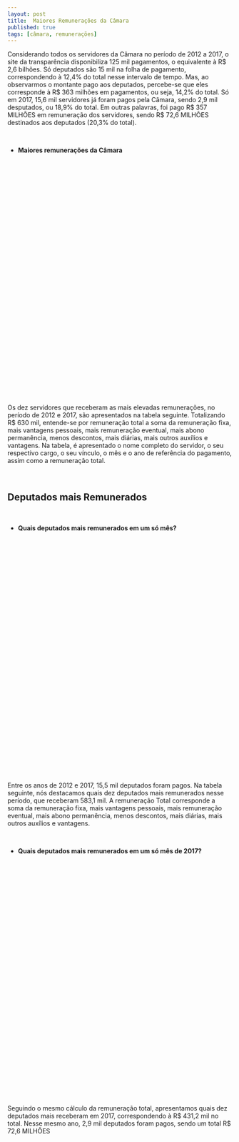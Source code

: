 ```yaml
---
layout: post
title:  Maiores Remunerações da Câmara
published: true
tags: [câmara, remunerações]
---
```







Considerando todos os servidores da Câmara no período de 2012 a 2017, o site da transparência disponibiliza 125 mil pagamentos, o equivalente à R$ 2,6 bilhões. Só deputados são 15 mil na folha de pagamento, correspondendo à 12,4% do total nesse intervalo de tempo. Mas, ao observarmos o montante pago aos deputados, percebe-se que eles corresponde à R$ 363 milhões em pagamentos, ou seja, 14,2% do total. Só em 2017, 15,6 mil servidores já foram pagos pela Câmara, sendo 2,9 mil desputados, ou 18,9% do total. Em outras palavras, foi pago R$ 357 MILHÕES em remuneração dos servidores, sendo R$ 72,6 MILHÕES destinados aos deputados (20,3% do total).

&nbsp;&nbsp;&nbsp;

* **Maiores remunerações da Câmara**

<!--html_preserve--><div id="htmlwidget-048ece0eeeb39d96e4a0" style="width:100%;height:500px;" class="highchart html-widget"></div>
<script type="application/json" data-for="htmlwidget-048ece0eeeb39d96e4a0">{"x":{"hc_opts":{"title":{"text":null},"yAxis":{"title":{"text":null}},"credits":{"enabled":false},"exporting":{"enabled":false},"plotOptions":{"series":{"turboThreshold":0},"treemap":{"layoutAlgorithm":"squarified"},"bubble":{"minSize":5,"maxSize":25}},"annotationsOptions":{"enabledButtons":false},"tooltip":{"delayForDisplay":10},"chart":{"type":"column"},"xAxis":{"categories":[" JOAO MARCOS FERREIRA CANTARINO"," GUILHERME CRUZ DE SOUZA COELHO"," CAJAR ONESIMO RIBEIRO NARDES"," CLEUZA PEREIRA DO NASCIMENTO"," JONES ALEXANDRE MARTINS"," NIVALDO FERREIRA DE ALBUQUERQUE NETO"," WADIH NEMER DAMOUS FILHO"," LUCIANO FRED BRAGA PENHA"," ADMAR GONZAGA NETO"," LUZIA MARIA FERREIRA"]},"series":[{"data":[96224.08,61393.44,61341.3,61237.03,61237.03,61237.03,59689.06,59657.28,55380.82,53023.17],"name":"Nome dos servidores"}]},"theme":{"chart":{"backgroundColor":"transparent"}},"conf_opts":{"global":{"Date":null,"VMLRadialGradientURL":"http =//code.highcharts.com/list(version)/gfx/vml-radial-gradient.png","canvasToolsURL":"http =//code.highcharts.com/list(version)/modules/canvas-tools.js","getTimezoneOffset":null,"timezoneOffset":0,"useUTC":true},"lang":{"contextButtonTitle":"Chart context menu","decimalPoint":".","downloadJPEG":"Download JPEG image","downloadPDF":"Download PDF document","downloadPNG":"Download PNG image","downloadSVG":"Download SVG vector image","drillUpText":"Back to {series.name}","invalidDate":null,"loading":"Loading...","months":["January","February","March","April","May","June","July","August","September","October","November","December"],"noData":"No data to display","numericSymbols":["k","M","G","T","P","E"],"printChart":"Print chart","resetZoom":"Reset zoom","resetZoomTitle":"Reset zoom level 1:1","shortMonths":["Jan","Feb","Mar","Apr","May","Jun","Jul","Aug","Sep","Oct","Nov","Dec"],"thousandsSep":" ","weekdays":["Sunday","Monday","Tuesday","Wednesday","Thursday","Friday","Saturday"]}},"type":"chart","fonts":[],"debug":false},"evals":[],"jsHooks":[]}</script><!--/html_preserve-->

&nbsp;&nbsp;

  Os dez servidores que receberam as mais elevadas remunerações, no período de 2012 e 2017, são apresentados na tabela seguinte. Totalizando R$ 630 mil, entende-se por remuneração total a soma da remuneração fixa, mais vantagens pessoais, mais remuneração eventual, mais abono permanência, menos descontos, mais diárias, mais outros auxílios e vantagens. Na tabela, é apresentado o nome completo do servidor, o seu respectivo cargo, o seu vínculo, o mês e o ano de referência do pagamento, assim como a remuneração total.

<!--html_preserve--><div id="htmlwidget-edf57f845d80c1864e15" style="width:100%;height:auto;" class="datatables html-widget"></div>
<script type="application/json" data-for="htmlwidget-edf57f845d80c1864e15">{"x":{"filter":"none","data":[[" JOAO MARCOS FERREIRA CANTARINO"," GUILHERME CRUZ DE SOUZA COELHO"," CAJAR ONESIMO RIBEIRO NARDES"," CLEUZA PEREIRA DO NASCIMENTO"," JONES ALEXANDRE MARTINS"," NIVALDO FERREIRA DE ALBUQUERQUE NETO"," WADIH NEMER DAMOUS FILHO"," LUCIANO FRED BRAGA PENHA"," ADMAR GONZAGA NETO"," LUZIA MARIA FERREIRA"],[" ANALISTA LEGISLATIVO"," DEPUTADO"," DEPUTADO"," DEPUTADO"," DEPUTADO"," DEPUTADO"," DEPUTADO"," DEPUTADO"," ANALISTA LEGISLATIVO"," DEPUTADO"],[" QUADRO EFETIVO"," PARLAMENTAR"," PARLAMENTAR"," PARLAMENTAR"," PARLAMENTAR"," PARLAMENTAR"," PARLAMENTAR"," PARLAMENTAR"," QUADRO EFETIVO"," PARLAMENTAR"],[5,6,6,6,6,6,6,5,3,5],[2017,2016,2016,2016,2016,2016,2015,2016,2014,2017],[96224.08,61393.44,61341.3,61237.03,61237.03,61237.03,59689.06,59657.28,55380.82,53023.17]],"container":"<table class=\"display\">\n  <thead>\n    <tr>\n      <th>Nome<\/th>\n      <th>Cargo<\/th>\n      <th>Vnculo<\/th>\n      <th>Mês<\/th>\n      <th>Ano<\/th>\n      <th>Remuneração Total (R$)<\/th>\n    <\/tr>\n  <\/thead>\n<\/table>","options":{"paging":false,"info":false,"searching":false,"columnDefs":[{"className":"dt-right","targets":[3,4,5]}],"order":[],"autoWidth":false,"orderClasses":false,"rowCallback":"function(row, data) {\nDTWidget.formatCurrency(this, row, data, 5, '', 2, 3, ',', ',', true);\n}"},"selection":{"mode":"multiple","selected":null,"target":"row"}},"evals":["options.rowCallback"],"jsHooks":[]}</script><!--/html_preserve-->



&nbsp;&nbsp;&nbsp;

## Deputados mais Remunerados


&nbsp;&nbsp;

* **Quais deputados mais remunerados em um só mês?**

<!--html_preserve--><div id="htmlwidget-37225e2f03414c2a30d6" style="width:100%;height:500px;" class="highchart html-widget"></div>
<script type="application/json" data-for="htmlwidget-37225e2f03414c2a30d6">{"x":{"hc_opts":{"title":{"text":null},"yAxis":{"title":{"text":null}},"credits":{"enabled":false},"exporting":{"enabled":false},"plotOptions":{"series":{"turboThreshold":0},"treemap":{"layoutAlgorithm":"squarified"},"bubble":{"minSize":5,"maxSize":25}},"annotationsOptions":{"enabledButtons":false},"tooltip":{"delayForDisplay":10},"chart":{"type":"column"},"xAxis":{"categories":[" GUILHERME CRUZ DE SOUZA COELHO"," CAJAR ONESIMO RIBEIRO NARDES"," CLEUZA PEREIRA DO NASCIMENTO"," JONES ALEXANDRE MARTINS"," NIVALDO FERREIRA DE ALBUQUERQUE NETO"," WADIH NEMER DAMOUS FILHO"," LUCIANO FRED BRAGA PENHA"," LUZIA MARIA FERREIRA"," MARIA LAURA MONTEZA DE SOUZA CARNEIRO"," AUREO LIDIO MOREIRA RIBEIRO"]},"series":[{"data":[61393.44,61341.3,61237.03,61237.03,61237.03,59689.06,59657.28,53023.17,52338.02,51942.98],"name":"Nome dos deputados"}]},"theme":{"chart":{"backgroundColor":"transparent"}},"conf_opts":{"global":{"Date":null,"VMLRadialGradientURL":"http =//code.highcharts.com/list(version)/gfx/vml-radial-gradient.png","canvasToolsURL":"http =//code.highcharts.com/list(version)/modules/canvas-tools.js","getTimezoneOffset":null,"timezoneOffset":0,"useUTC":true},"lang":{"contextButtonTitle":"Chart context menu","decimalPoint":".","downloadJPEG":"Download JPEG image","downloadPDF":"Download PDF document","downloadPNG":"Download PNG image","downloadSVG":"Download SVG vector image","drillUpText":"Back to {series.name}","invalidDate":null,"loading":"Loading...","months":["January","February","March","April","May","June","July","August","September","October","November","December"],"noData":"No data to display","numericSymbols":["k","M","G","T","P","E"],"printChart":"Print chart","resetZoom":"Reset zoom","resetZoomTitle":"Reset zoom level 1:1","shortMonths":["Jan","Feb","Mar","Apr","May","Jun","Jul","Aug","Sep","Oct","Nov","Dec"],"thousandsSep":" ","weekdays":["Sunday","Monday","Tuesday","Wednesday","Thursday","Friday","Saturday"]}},"type":"chart","fonts":[],"debug":false},"evals":[],"jsHooks":[]}</script><!--/html_preserve-->

&nbsp;&nbsp;

  Entre os anos de 2012 e 2017, 15,5 mil deputados foram pagos. Na tabela seguinte, nós destacamos quais dez deputados mais remunerados nesse período, que receberam 583,1 mil. A remuneração Total corresponde a soma da remuneração fixa, mais vantagens pessoais, mais remuneração eventual, mais abono permanência, menos descontos, mais diárias, mais outros auxílios e vantagens.

<!--html_preserve--><div id="htmlwidget-91997b7d459241c4c7f6" style="width:100%;height:auto;" class="datatables html-widget"></div>
<script type="application/json" data-for="htmlwidget-91997b7d459241c4c7f6">{"x":{"filter":"none","data":[[" GUILHERME CRUZ DE SOUZA COELHO"," CAJAR ONESIMO RIBEIRO NARDES"," CLEUZA PEREIRA DO NASCIMENTO"," JONES ALEXANDRE MARTINS"," NIVALDO FERREIRA DE ALBUQUERQUE NETO"," WADIH NEMER DAMOUS FILHO"," LUCIANO FRED BRAGA PENHA"," LUZIA MARIA FERREIRA"," MARIA LAURA MONTEZA DE SOUZA CARNEIRO"," AUREO LIDIO MOREIRA RIBEIRO"],[6,6,6,6,6,6,5,5,12,9],[2016,2016,2016,2016,2016,2015,2016,2017,2015,2016],[61393.44,61341.3,61237.03,61237.03,61237.03,59689.06,59657.28,53023.17,52338.02,51942.98]],"container":"<table class=\"display\">\n  <thead>\n    <tr>\n      <th>Nome<\/th>\n      <th>Mês<\/th>\n      <th>Ano<\/th>\n      <th>Remuneração Total (R$)<\/th>\n    <\/tr>\n  <\/thead>\n<\/table>","options":{"paging":false,"info":false,"searching":false,"columnDefs":[{"className":"dt-right","targets":[1,2,3]}],"order":[],"autoWidth":false,"orderClasses":false,"rowCallback":"function(row, data) {\nDTWidget.formatCurrency(this, row, data, 3, '', 2, 3, ',', ',', true);\n}"},"selection":{"mode":"multiple","selected":null,"target":"row"}},"evals":["options.rowCallback"],"jsHooks":[]}</script><!--/html_preserve-->

&nbsp;&nbsp;&nbsp;

* **Quais deputados mais remunerados em um só mês de 2017?**

<!--html_preserve--><div id="htmlwidget-68405e1131284165a2d9" style="width:100%;height:500px;" class="highchart html-widget"></div>
<script type="application/json" data-for="htmlwidget-68405e1131284165a2d9">{"x":{"hc_opts":{"title":{"text":null},"yAxis":{"title":{"text":null}},"credits":{"enabled":false},"exporting":{"enabled":false},"plotOptions":{"series":{"turboThreshold":0},"treemap":{"layoutAlgorithm":"squarified"},"bubble":{"minSize":5,"maxSize":25}},"annotationsOptions":{"enabledButtons":false},"tooltip":{"delayForDisplay":10},"chart":{"type":"column"},"xAxis":{"categories":[" LUZIA MARIA FERREIRA"," ARTHUR VIRGILIO DO CARMO RIBEIRO BISNETO"," ATILA SIDNEY LINS ALBUQUERQUE"," PAULO SALIM MALUF"," VINICIUS DE AZEVEDO GURGEL"," GUILHERME MUSSI FERREIRA"," WLADIMIR AFONSO DA COSTA RABELO"," VINICIUS DE AZEVEDO GURGEL"," GUILHERME MUSSI FERREIRA"," GUILHERME MUSSI FERREIRA"]},"series":[{"data":[53023.17,44280.61,43532.88,43532.88,43302.79,42583.23,41463.27,40535.06,39581.81,39319.76],"name":"Nome dos deputados"}]},"theme":{"chart":{"backgroundColor":"transparent"}},"conf_opts":{"global":{"Date":null,"VMLRadialGradientURL":"http =//code.highcharts.com/list(version)/gfx/vml-radial-gradient.png","canvasToolsURL":"http =//code.highcharts.com/list(version)/modules/canvas-tools.js","getTimezoneOffset":null,"timezoneOffset":0,"useUTC":true},"lang":{"contextButtonTitle":"Chart context menu","decimalPoint":".","downloadJPEG":"Download JPEG image","downloadPDF":"Download PDF document","downloadPNG":"Download PNG image","downloadSVG":"Download SVG vector image","drillUpText":"Back to {series.name}","invalidDate":null,"loading":"Loading...","months":["January","February","March","April","May","June","July","August","September","October","November","December"],"noData":"No data to display","numericSymbols":["k","M","G","T","P","E"],"printChart":"Print chart","resetZoom":"Reset zoom","resetZoomTitle":"Reset zoom level 1:1","shortMonths":["Jan","Feb","Mar","Apr","May","Jun","Jul","Aug","Sep","Oct","Nov","Dec"],"thousandsSep":" ","weekdays":["Sunday","Monday","Tuesday","Wednesday","Thursday","Friday","Saturday"]}},"type":"chart","fonts":[],"debug":false},"evals":[],"jsHooks":[]}</script><!--/html_preserve-->

&nbsp;&nbsp;

  Seguindo o mesmo cálculo da remuneração total, apresentamos quais dez deputados mais receberam em 2017, correspondendo à R$ 431,2 mil no total. Nesse mesmo ano, 2,9 mil deputados foram pagos, sendo um total R$ 72,6 MILHÕES

<!--html_preserve--><div id="htmlwidget-dd1e2cd4ef9b45055c7b" style="width:100%;height:auto;" class="datatables html-widget"></div>
<script type="application/json" data-for="htmlwidget-dd1e2cd4ef9b45055c7b">{"x":{"filter":"none","data":[[" LUZIA MARIA FERREIRA"," ARTHUR VIRGILIO DO CARMO RIBEIRO BISNETO"," ATILA SIDNEY LINS ALBUQUERQUE"," PAULO SALIM MALUF"," VINICIUS DE AZEVEDO GURGEL"," GUILHERME MUSSI FERREIRA"," WLADIMIR AFONSO DA COSTA RABELO"," VINICIUS DE AZEVEDO GURGEL"," GUILHERME MUSSI FERREIRA"," GUILHERME MUSSI FERREIRA"],[5,6,3,3,5,2,3,4,5,6],[2017,2017,2017,2017,2017,2017,2017,2017,2017,2017],[53023.17,44280.61,43532.88,43532.88,43302.79,42583.23,41463.27,40535.06,39581.81,39319.76]],"container":"<table class=\"display\">\n  <thead>\n    <tr>\n      <th>Nome<\/th>\n      <th>Mês<\/th>\n      <th>Ano<\/th>\n      <th>Remuneração Total (R$)<\/th>\n    <\/tr>\n  <\/thead>\n<\/table>","options":{"paging":false,"info":false,"searching":false,"columnDefs":[{"className":"dt-right","targets":[1,2,3]}],"order":[],"autoWidth":false,"orderClasses":false,"rowCallback":"function(row, data) {\nDTWidget.formatCurrency(this, row, data, 3, '', 2, 3, ',', ',', true);\n}"},"selection":{"mode":"multiple","selected":null,"target":"row"}},"evals":["options.rowCallback"],"jsHooks":[]}</script><!--/html_preserve-->

